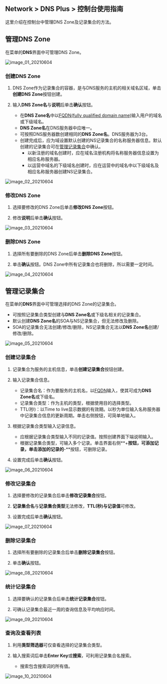 ## Network > DNS Plus > 控制台使用指南

这里介绍在控制台中管理DNS Zone及记录集合的方法。

## 管理DNS Zone

在菜单的**DNS**界面中可管理DNS Zone。

![image_01_20210604](https://static.toastoven.net/prod_dnsplus/image_01_20210604.png)

### 创建DNS Zone

1. DNS Zone作为记录集合的容器，是与DNS服务的主机的相关域名区域，单击**创建DNS Zone**按钮创建。

2. 输入**DNS Zone名**与**说明**后单击**确认**按钮。  

	- 在**DNS Zone名**中以[FQDN(fully qualified domain name)](https://en.wikipedia.org/wiki/Fully_qualified_domain_name)输入用户的域名或下级域名。
	- **DNS Zone名**在DNS服务器中应唯一。
	- 可按照DNS服务器数创建相同的**DNS Zone名**。DNS服务器为3台。
	- 创建完成后，应为域设置默认创建的NS记录集合的名称服务器信息。默认创建的记录集合可在[管理记录集合](./console-guide/#_1)中确认。
		- 以新注册的域名创建时，应在域名注册机构将名称服务器信息设置为相应名称服务器。
		- 以运营中域名的下级域名创建时，应在运营中的域名中以下级域名及相应名称服务器创建NS记录集合。

![image_02_20210604](https://static.toastoven.net/prod_dnsplus/image_02_20210604.png)

### 修改DNS Zone

1. 选择要修改的DNS Zone后单击**修改DNS Zone**按钮。

2. 修改**说明**后单击**确认**按钮。

![image_03_20210604](https://static.toastoven.net/prod_dnsplus/image_03_20210604.png)

### 删除DNS Zone

1. 选择所有要删除的DNS Zone后单击**删除DNS Zone**按钮。

2. 单击**确认**按钮。DNS Zone中所有记录集合也将删除，所以需要一定时间。

![image_04_20210604](https://static.toastoven.net/prod_dnsplus/image_04_20210604.png)


## 管理记录集合

在菜单的**DNS**界面中可管理选择的DNS Zone的记录集合。

- 可按照记录集合类型创建与**DNS Zone名**或下级名相关的记录集合。
- 默认创建**DNS Zone名**的SOA与NS记录集合，但无法修改及删除。
- SOA的记录集合无法创建/修改/删除，NS记录集合无法以**DNS Zone名**创建/修改/删除。

![image_05_20210604](https://static.toastoven.net/prod_dnsplus/image_05_20210604.png)

### 创建记录集合

1. 记录集合为服务的主机信息，单击**创建记录集合**按钮创建。

2. 输入记录集合信息。

	- 记录集合名：作为要服务的主机名，以[FQDN](https://en.wikipedia.org/wiki/Fully_qualified_domain_name)输入，使其可成为**DNS Zone名**或下级名。
	- 记录集合类型：作为主机的类型，根据使用目的选择类型。
	- TTL(秒)：以Time to live显示数据的有效期。以秒为单位输入名称服务器中记录集合信息的更新周期。单击右侧按钮，可简单地输入。

3. 根据记录集合类型输入记录信息。

	- 应根据记录集合类型输入不同的记录值。按照创建界面下端说明输入。
	- 根据记录集合类型，可输入多个记录。单击界面右侧**+**按钮，可添加记录，单击添加的记录的**-**按钮，可删除记录。

4. 设置完成后单击**确认**按钮。

![image_06_20210604](https://static.toastoven.net/prod_dnsplus/image_06_20210604.png)

### 修改记录集合

1. 选择要修改的记录集合后单击**修改记录集合**按钮。

2. **记录集合名**与**记录集合类型**无法修改，**TTL(秒)**与**记录值**可修改。

3. 设置完成后单击**确认**按钮。

![image_07_20210604](https://static.toastoven.net/prod_dnsplus/image_07_20210604.png)

### 删除记录集合

1. 选择所有要删除的记录集合后单击**删除记录集合**按钮。

2. 单击**确认**按钮。

![image_08_20210604](https://static.toastoven.net/prod_dnsplus/image_08_20210604.png)

### 统计记录集合

1. 选择要确认的记录集合后单击**统计记录集合**按钮。

2. 可确认记录集合最近一周的查询信息及平均响应时间。

![image_09_20210604](https://static.toastoven.net/prod_dnsplus/image_09_20210604.png)

### 查询及查看列表

1. 利用**类型筛选器**可仅查看选择的记录集合类型。

2. 输入搜索词后单击**Enter Key**或**搜索**，可利用记录集合名搜索。  

	- 搜索包含搜索词的所有值。

![image_10_20210604](https://static.toastoven.net/prod_dnsplus/image_10_20210604.png)	